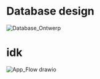 # Database design
![Database_Ontwerp](https://user-images.githubusercontent.com/39116329/201663979-c2f817f6-7d04-468c-9bfb-8bc1eed8cdc3.png)

# idk
![App_Flow drawio](https://user-images.githubusercontent.com/39116329/201665879-ea09ac2e-5425-4f8f-b869-4f03fc8f79cd.png)

